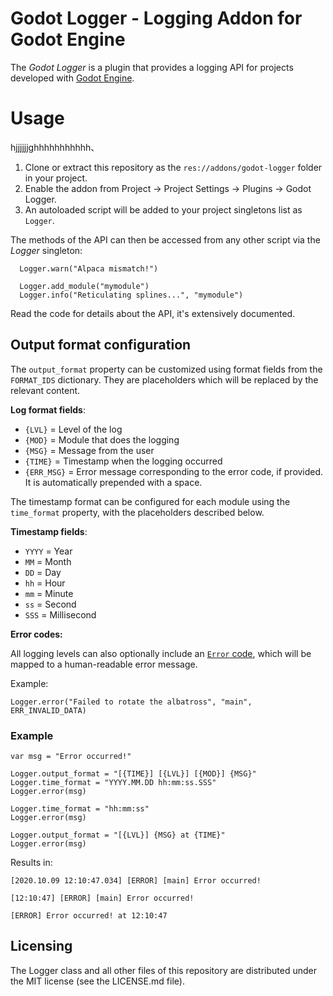 Godot Logger - Logging Addon for Godot Engine
===========================================

The *Godot Logger* is a plugin that provides a logging API for
projects developed with [Godot Engine](https://godotengine.org).

# Usage
hjjjjjjghhhhhhhhhhh、
1. Clone or extract this repository as the `res://addons/godot-logger` folder in your project.
2. Enable the addon from  Project -> Project Settings -> Plugins -> Godot Logger.
3. An autoloaded script will be added to your project singletons list as `Logger`.

The methods of the API can then be accessed from any other script via the *Logger*
singleton:
```
  Logger.warn("Alpaca mismatch!")

  Logger.add_module("mymodule")
  Logger.info("Reticulating splines...", "mymodule")
```

Read the code for details about the API, it's extensively documented.

## Output format configuration

The `output_format` property can be customized using format fields from the
`FORMAT_IDS` dictionary. They are placeholders which will be replaced by the
relevant content.

**Log format fields**:

* `{LVL}`     = Level of the log
* `{MOD}`     = Module that does the logging
* `{MSG}`     = Message from the user
* `{TIME}`    = Timestamp when the logging occurred
* `{ERR_MSG}` = Error message corresponding to the error code, if provided.
                It is automatically prepended with a space.

The timestamp format can be configured for each module using the `time_format`
property, with the placeholders described below.

**Timestamp fields**:

* `YYYY` = Year
* `MM` = Month
* `DD` = Day
* `hh` = Hour
* `mm` = Minute
* `ss` = Second
* `SSS` = Millisecond

**Error codes:**

All logging levels can also optionally include an
[`Error` code](https://docs.godotengine.org/en/stable/classes/class_@globalscope.html?#enum-globalscope-error),
which will be mapped to a human-readable error message.

Example:
```
Logger.error("Failed to rotate the albatross", "main", ERR_INVALID_DATA)
```

### Example

```gdscript
var msg = "Error occurred!"

Logger.output_format = "[{TIME}] [{LVL}] [{MOD}] {MSG}"
Logger.time_format = "YYYY.MM.DD hh:mm:ss.SSS"
Logger.error(msg)

Logger.time_format = "hh:mm:ss"
Logger.error(msg)

Logger.output_format = "[{LVL}] {MSG} at {TIME}"
Logger.error(msg)
```

Results in:
```
[2020.10.09 12:10:47.034] [ERROR] [main] Error occurred!

[12:10:47] [ERROR] [main] Error occurred!

[ERROR] Error occurred! at 12:10:47
```

## Licensing

The Logger class and all other files of this repository are distributed under the
MIT license (see the LICENSE.md file).
